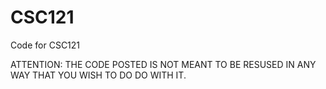 # CSC121
Code for CSC121 

ATTENTION: THE CODE POSTED IS NOT MEANT TO BE RESUSED IN ANY WAY THAT YOU WISH TO DO DO WITH IT.
